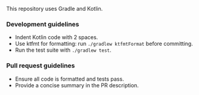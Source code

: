 This repository uses Gradle and Kotlin.

### Development guidelines
- Indent Kotlin code with 2 spaces.
- Use ktfmt for formatting: run `./gradlew ktfmtFormat` before committing.
- Run the test suite with `./gradlew test`.

### Pull request guidelines
- Ensure all code is formatted and tests pass.
- Provide a concise summary in the PR description.
